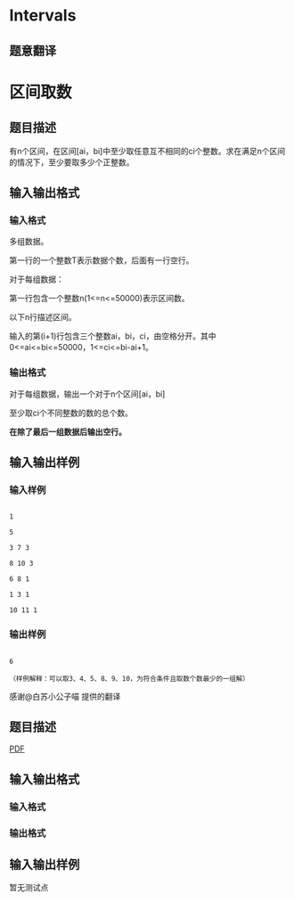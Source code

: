 # Intervals

## 题意翻译

# 区间取数

## 题目描述

有n个区间，在区间[ai，bi]中至少取任意互不相同的ci个整数。求在满足n个区间的情况下，至少要取多少个正整数。

## 输入输出格式

### 输入格式

多组数据。

第一行的一个整数T表示数据个数，后面有一行空行。

对于每组数据：

第一行包含一个整数n(1<=n<=50000)表示区间数。

以下n行描述区间。

输入的第(i+1)行包含三个整数ai，bi，ci，由空格分开。其中0<=ai<=bi<=50000，1<=ci<=bi-ai+1。

### 输出格式

对于每组数据，输出一个对于n个区间[ai，bi]

至少取ci个不同整数的数的总个数。

**在除了最后一组数据后输出空行。**

## 输入输出样例

### 输入样例

```

1

5

3 7 3

8 10 3

6 8 1

1 3 1

10 11 1

```

### 输出样例

```

6

（样例解释：可以取3、4、5、8、9、10，为符合条件且取数个数最少的一组解）

```

感谢@白苏小公子喵 提供的翻译

## 题目描述

[problemUrl]: https://uva.onlinejudge.org/index.php?option=com_onlinejudge&Itemid=8&category=859&page=show_problem&problem=4861

[PDF](https://uva.onlinejudge.org/external/17/p1723.pdf)

## 输入输出格式

### 输入格式

### 输出格式

## 输入输出样例

暂无测试点

